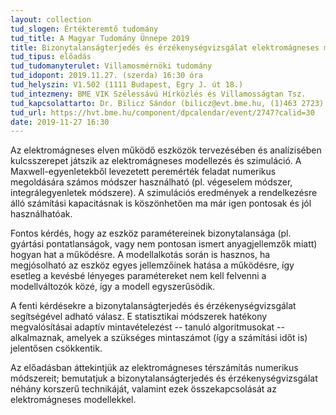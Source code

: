 ```yaml
---
layout: collection
tud_slogen: Értékteremtő tudomány
tud_title: A Magyar Tudomány Ünnepe 2019
title: Bizonytalanságterjedés és érzékenységvizsgálat elektromágneses modellezési feladatokban
tud_tipus: előadás
tud_tudomanyterulet: Villamosmérnöki tudomány
tud_idopont: 2019.11.27. (szerda) 16:30 óra
tud_helyszin: V1.502 (1111 Budapest, Egry J. út 18.)
tud_intezmeny: BME VIK Szélessávú Hírközlés és Villamosságtan Tsz.
tud_kapcsolattarto: Dr. Bilicz Sándor (bilicz@evt.bme.hu, (1)463 2723)
tud_url: https://hvt.bme.hu/component/dpcalendar/event/2747?calid=30 
date: 2019-11-27 16:30
---
```

Az elektromágneses elven működő eszközök tervezésében és analízisében kulcsszerepet játszik az elektromágneses modellezés és szimuláció. A Maxwell-egyenletekből levezetett peremérték feladat numerikus megoldására számos módszer használható (pl. végeselem módszer, integrálegyenletek módszere). A szimulációs eredmények a rendelkezésre álló számítási kapacitásnak is köszönhetően ma már igen pontosak és jól használhatóak.

Fontos kérdés, hogy az eszköz paramétereinek bizonytalansága (pl. gyártási pontatlanságok, vagy nem pontosan ismert anyagjellemzők miatt) hogyan hat a működésre. A modellalkotás során is hasznos, ha megjósolható az eszköz egyes jellemzőinek hatása a működésre, így esetleg a kevésbé lényeges paramétereket nem kell felvenni a modellváltozók közé, így a modell egyszerűsödik.

A fenti kérdésekre a bizonytalanságterjedés és érzékenységvizsgálat segítségével adható válasz. E statisztikai módszerek hatékony megvalósításai adaptív mintavételezést -- tanuló algoritmusokat -- alkalmaznak, amelyek a szükséges mintaszámot (így a számítási időt is) jelentősen csökkentik.

Az előadásban áttekintjük az elektromágneses térszámítás numerikus módszereit; bemutatjuk a bizonytalanságterjedés és érzékenységvizsgálat néhány korszerű technikáját, valamint ezek összekapcsolását az elektromágneses modellekkel.
